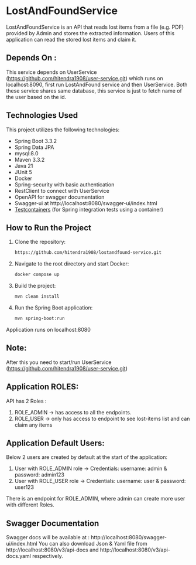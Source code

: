 # LostAndFoundService

LostAndFoundService is an API that reads lost items from a file (e.g. PDF) provided by Admin and stores the extracted information. Users of this application can read the stored lost items and claim it.

## Depends On :
This service depends on UserService (https://github.com/hitendra1908/user-service.git) which runs on localhost:8090, first run LostAndFound service and then UserService. Both these service shares same database, this service is just to fetch name of the user based on the id.

## Technologies Used
This project utilizes the following technologies:
* Spring Boot 3.3.2
* Spring Data JPA
* mysql:8.0
* Maven 3.3.2
* Java 21
* JUnit 5
* Docker
* Spring-security with basic authentication
* RestClient to connect with UserService
* OpenAPI for swagger documentation
* Swagger-ui at http://localhost:8080/swagger-ui/index.html
* [Testcontainers](https://testcontainers.com/) (for Spring integration tests using a container)


## How to Run the Project

1. Clone the repository:
   ```sh
   https://github.com/hitendra1908/lostandfound-service.git

2. Navigate to the root directory and start Docker:
   ```sh
   docker compose up

3. Build the project:
   ```sh
   mvn clean install

4. Run the Spring Boot application:
   ```sh
   mvn spring-boot:run

Application runs on localhost:8080

## Note:
After this you need to start/run UserService (https://github.com/hitendra1908/user-service.git)

## Application ROLES:
API has 2 Roles :
1. ROLE_ADMIN -> has access to all the endpoints.
2. ROLE_USER -> only has access to endpoint to see lost-items list and can claim any items

## Application Default Users:
Below  2 users are created by default at the start of the application:
1. User with ROLE_ADMIN role -> Credentials: username: admin & password: admin123
2. User with ROLE_USER role -> Credentials: username: user & password: user123

There is an endpoint for ROLE_ADMIN, where admin can create more user with different Roles.

## Swagger Documentation
Swagger docs will be available at : http://localhost:8080/swagger-ui/index.html
You can also download Json & Yaml file from http://localhost:8080/v3/api-docs and http://localhost:8080/v3/api-docs.yaml respectively.

